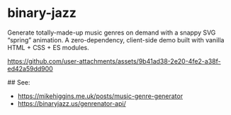 # binary-jazz
Generate totally-made-up music genres on demand with a snappy SVG “spring” animation. A zero-dependency, client-side demo built with vanilla HTML + CSS + ES modules.

https://github.com/user-attachments/assets/9b41ad38-2e20-4fe2-a38f-ed42a59dd900

## See:
- https://mikehiggins.me.uk/posts/music-genre-generator
- https://binaryjazz.us/genrenator-api/
